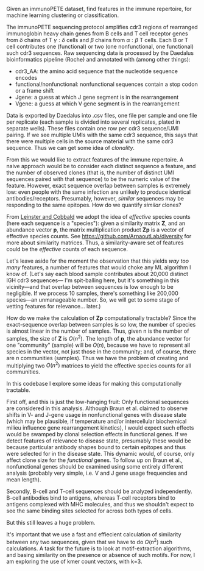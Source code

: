 Given an immunoPETE dataset, find features in the immune repertoire, for machine learning clustering or classification.

The immunoPETE sequencing protocol amplifies cdr3 regions of rearranged immunoglobin heavy chain genes from B cells
and T cell receptor genes from $\delta$ chains of T $\gamma:\delta$ cells and $\beta$ chains from $\alpha:\beta$ T cells. Each B or T cell contributes one (functional)
or two (one nonfunctional, one functional) such cdr3 sequences. Raw sequencing data is processed by the 
Daedalus bioinformatics pipeline (Roche) and annotated with (among other things):
* cdr3_AA: the amino acid sequence that the nucleotide sequence encodes
* functional/nonfunctional: nonfunctional sequences contain a stop codon or a frame shift
* Jgene: a guess at which J gene segment is in the rearrangement
* Vgene: a guess at which V gene segment is in the rearrangement

Data is exported by Daedalus into .csv files, one file per sample and one file per replicate (each sample is divided into 
several replicates, plated in separate wells). These files contain one row per cdr3 sequence/UMI pairing. If we see multiple
UMIs with the same cdr3 sequence, this says that there were multiple cells in the source material with the same cdr3 sequence.
Thus we can get some idea of _clonality_.

From this we would like to extract features of the immune repertoire. A naive approach would be to consider each distinct 
sequence a feature, and the number of observed clones (that is, the number of distinct UMI sequences paired with that 
sequence) to be the numeric value of the feature. However, exact sequence overlap between samples is extremely low:
even people with the same infection are unlikely to produce identical antibodies/receptors. Presumably, however, 
_similar_ sequences may be responding to the same epitopes. How do we quantify _similar_ clones? 

From [Leinster and Cobbald](https://esajournals.onlinelibrary.wiley.com/doi/10.1890/10-2402.1) we adopt the idea of 
_effective_ species counts (here each sequence is a "species"): given a similarity matrix __Z__, and an abundance vector 
__p__, the matrix multiplication product __Zp__ is a vector of effective species counts. See 
https://github.com/ArnaoutLab/diversity for more about similarity matrices. Thus, a similarity-aware set of features could 
be the _effective_ counts of each sequence. 

Let's leave aside for the moment the observation that this yields _way too many_ features, a number of features that would
choke any ML algorithm I know of. (Let's say each blood sample contributes about 20,000 distinct IGH cdr3 sequences&mdash;
I'm spit-balling here, but it's something in this vicinity&mdash;and that overlap between sequences is low enough to be 
negligible. If we process 10 samples, there's something like 200,000 species&mdash;an unmanageable number. So, we will
get to some stage of vetting features for relevance... later.)

How do we make the calculation of __Zp__ computationally tractable? Since the exact-sequence overlap between samples
is so low, the number of species is almost linear in the number of samples. Thus, given n is the number of samples,
the size of __Z__ is $O(n^2)$. The length of __p__, the abundance vector for one "community" (sample) will be $O(n)$, 
because we have to represent all species in the vector, not just those in the community; and, of course, there are
$n$ communities (samples). Thus we have the problem of creating and multiplying two $O(n^2)$ matrices to yield the
effective species counts for all communities. 

In this codebase I explore some ideas for making this computationally tractable.

First off, and this is just the low-hanging fruit: Only functional sequences are considered in this analysis. Although
Braun et al. claimed to observe shifts in V- and J-gene usage in nonfunctional genes with disease state 
(which may be plausible, if temperature and/or intercellular biochemical milieu influence gene rearrangement kinetics), 
I would expect such effects would be swamped by clonal selection effects in functional genes. If we detect features of
relevance to disease state, presumably these would be because particular antibody shapes bound to certain epitopes and
thus were selected for in the disease state. This dynamic would, of course, only affect clone size for the _functional_
genes. To follow up on Braun et al., nonfunctional genes should be examined using some entirely different analysis
(probably very simple, i.e. V and J gene usage frequencies and mean length).

Secondly, B-cell and T-cell sequences should be analyzed independently. B-cell antibodies bind to antigens, whereas
T-cell receptors bind to antigens complexed with MHC molecules, and thus we shouldn't expect to see the same binding
sites selected for across both types of cells.

But this still leaves a huge problem.

It's important that we use a fast and effiecient calculation of similarity between any two sequences, given that we have
to do $O(n^2)$ such calculations. A task for the future is to look at motif-extraction algorithms, and basing similarity
on the presence or absence of such motifs. For now, I am exploring the use of kmer count vectors, with k=3. 
